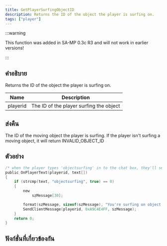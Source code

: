 ```yaml
---
title: GetPlayerSurfingObjectID
description: Returns the ID of the object the player is surfing on.
tags: ["player"]
---
```


:::warning

This function was added in SA-MP 0.3c R3 and will not work in earlier versions!

:::

## คำอธิบาย

Returns the ID of the object the player is surfing on.

| Name     | Description                             |
| -------- | --------------------------------------- |
| playerid | The ID of the player surfing the object |

## ส่งคืน

The ID of the moving object the player is surfing. If the player isn't surfing a moving object, it will return INVALID_OBJECT_ID

## ตัวอย่าง

```c
/* when the player types 'objectsurfing' in to the chat box, they'll see this.*/
public OnPlayerText(playerid, text[])
{
    if (strcmp(text, "objectsurfing", true) == 0)
    {
        new
            szMessage[30];

        format(szMessage, sizeof(szMessage), "You're surfing on object #%d.", GetPlayerSurfingObjectID(playerid));
        SendClientMessage(playerid, 0xA9C4E4FF, szMessage);
    }
    return 0;
}
```

## ฟังก์ชั่นที่เกี่ยวข้องกัน
